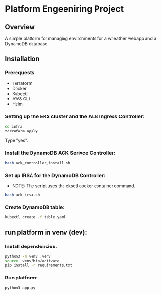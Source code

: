 # Platform Engeeniring Project

## Overview

A simple platform for managing environments for a wheather webapp and a DynamoDB database.

## Installation

### Prerequests

* Terraform
* Docker
* Kubectl
* AWS CLI 
* Helm

### Setting up the EKS cluster and the ALB Ingress Controller:

```bash
cd infra
terraform apply
```

Type "yes".

### Install the DynamoDB ACK Serivce Controller:

```bash
bash ack_controller_install.sh
```

### Set up IRSA for the DynamoDB Controller:

* NOTE: The script uses the eksctl docker container command.

```bash
bash ack_irsa.sh
```

### Create DynamoDB table:

```bash
kubectl create -f table.yaml
```

## run platform in venv (dev):

### Install dependencies:
```bash
python3 -m venv .venv
source .venv/bin/activate
pip install -r requirements.txt
```

### Run platform:
```bash
python3 app.py
```


